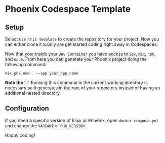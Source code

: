 # Phoenix Codespace Template

## Setup

Select `Use this template` to create the repository for your project. Now you can either clone it locally are get started coding right away in Codespaces.

Now that your inside your `Dev Container` you have access to `iex`, `mix`, `npm`, and `node`. From here you can generate your Phoenix project doing the following command:
```
mix phx.new . --app your_app_name
```
**Note the "."** Running this command in the current working directory is necessary so it generates in the root of your repository instead of having an additional nested directory.

## Configuration

If you need a specific version of Elixir or Phoenix, open `docker-compose.yml` and change the `VARIANT` or `PHX_VERSION`.

Happy coding!
